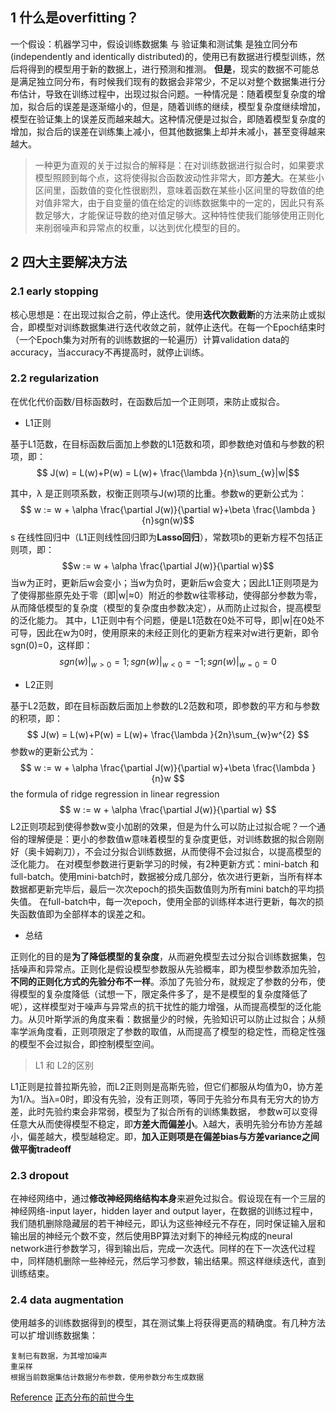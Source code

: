 ## 1 什么是overfitting？
一个假设：机器学习中，假设训练数据集 与 验证集和测试集 是独立同分布(independently and identically distributed)的，使用已有数据进行模型训练，然后将得到的模型用于新的数据上，进行预测和推测。
**但是**，现实的数据不可能总是满足独立同分布，有时候我们现有的数据会非常少，不足以对整个数据集进行分布估计，导致在训练过程中，出现过拟合问题。一种情况是：随着模型复杂度的增加，拟合后的误差是逐渐缩小的，但是，随着训练的继续，模型复杂度继续增加，模型在验证集上的误差反而越来越大。这种情况便是过拟合，即随着模型复杂度的增加，拟合后的误差在训练集上减小，但其他数据集上却并未减小，甚至变得越来越大。
>一种更为直观的关于过拟合的解释是：在对训练数据进行拟合时，如果要求模型照顾到每个点，这将使得拟合函数波动性非常大，即**方差大**。在某些小区间里，函数值的变化性很剧烈，意味着函数在某些小区间里的导数值的绝对值非常大，由于自变量的值在给定的训练数据集中的一定的，因此只有系数足够大，才能保证导数的绝对值足够大。这种特性使我们能够使用正则化来削弱噪声和异常点的权重，以达到优化模型的目的。
## 2 四大主要解决方法
### 2.1 early stopping
核心思想是：在出现过拟合之前，停止迭代。使用**迭代次数截断**的方法来防止或拟合，即模型对训练数据集进行迭代收敛之前，就停止迭代。在每一个Epoch结束时（一个Epoch集为对所有的训练数据的一轮遍历）计算validation data的accuracy，当accuracy不再提高时，就停止训练。
### 2.2 regularization
在优化代价函数/目标函数时，在函数后加一个正则项，来防止或拟合。
+ L1正则

基于L1范数，在目标函数后面加上参数的L1范数和项，即参数绝对值和与参数的积项，即：
$$ J(w) = L(w)+P(w) = L(w)+ \frac{\lambda }{n}\sum_{w}|w|$$

其中，λ 是正则项系数，权衡正则项与J(w)项的比重。参数w的更新公式为：
$$ w := w + \alpha \frac{\partial J(w)}{\partial w}+\beta \frac{\lambda }{n}sgn(w)$$s
在线性回归中（L1正则线性回归即为**Lasso回归**），常数项b的更新方程不包括正则项，即：
$$w := w + \alpha \frac{\partial J(w)}{\partial w}$$
当w为正时，更新后w会变小；当w为负时，更新后w会变大；因此L1正则项是为了使得那些原先处于零（即|w|≈0）附近的参数w往零移动，使得部分参数为零，从而降低模型的复杂度（模型的复杂度由参数决定），从而防止过拟合，提高模型的泛化能力。 其中，L1正则中有个问题，便是L1范数在0处不可导，即|w|在0处不可导，因此在w为0时，使用原来的未经正则化的更新方程来对w进行更新，即令sgn(0)=0，这样即： 
$$ sgn(w)|_{w>0}=1;sgn(w)|_{w<0}=-1;sgn(w)|_{w=0}=0 $$

+ L2正则

基于L2范数，即在目标函数后面加上参数的L2范数和项，即参数的平方和与参数的积项，即：
$$ J(w) = L(w)+P(w) = L(w)+ \frac{\lambda }{2n}\sum_{w}w^{2} $$
参数w的更新公式为：
$$  w := w + \alpha \frac{\partial J(w)}{\partial w}+\beta \frac{\lambda }{n}w $$
the formula of ridge regression in linear regression
$$  w := w + \alpha \frac{\partial J(w)}{\partial w} $$
L2正则项起到使得参数w变小加剧的效果，但是为什么可以防止过拟合呢？一个通俗的理解便是：更小的参数值w意味着模型的复杂度更低，对训练数据的拟合刚刚好（奥卡姆剃刀），不会过分拟合训练数据，从而使得不会过拟合，以提高模型的泛化能力。 在对模型参数进行更新学习的时候，有2种更新方式：mini-batch 和 full-batch。使用mini-batch时，数据被分成几部分，依次进行更新，当所有样本数据都更新完毕后，最后一次次epoch的损失函数值则为所有mini batch的平均损失值。
在full-batch中，每一次epoch，使用全部的训练样本进行更新，每次的损失函数值即为全部样本的误差之和。
+ 总结

正则化的目的是**为了降低模型的复杂度**，从而避免模型去过分拟合训练数据集，包括噪声和异常点。正则化是假设模型参数服从先验概率，即为模型参数添加先验，**不同的正则化方式的先验分布不一样**。添加了先验分布，就规定了参数的分布，使得模型的复杂度降低（试想一下，限定条件多了，是不是模型的复杂度降低了呢），这样模型对于噪声与异常点的抗干扰性的能力增强，从而提高模型的泛化能力。从贝叶斯学派的角度来看：数据量少的时候，先验知识可以防止过拟合；从频率学派角度看，正则项限定了参数的取值，从而提高了模型的稳定性，而稳定性强的模型不会过拟合，即控制模型空间。
> L1 和 L2的区别

L1正则是拉普拉斯先验，而L2正则则是高斯先验，但它们都服从均值为0，协方差为1/λ。当λ=0时，即没有先验，没有正则项，等同于先验分布具有无穷大的协方差，此时先验约束会非常弱，模型为了拟合所有的训练集数据， 参数w可以变得任意大从而使得模型不稳定，即**方差大而偏差小**。λ越大，表明先验分布协方差越小，偏差越大，模型越稳定。即，**加入正则项是在偏差bias与方差variance之间做平衡tradeoff**

### 2.3 dropout
在神经网络中，通过**修改神经网络结构本身**来避免过拟合。假设现在有一个三层的神经网络-input layer，hidden layer and output layer，在数据的训练过程中，我们随机删除隐藏层的若干神经元，即认为这些神经元不存在，同时保证输入层和输出层的神经元个数不变，然后使用BP算法对剩下的神经元构成的neural network进行参数学习，得到输出后，完成一次迭代。同样的在下一次迭代过程中，同样随机删除一些神经元，然后学习参数，输出结果。照这样继续迭代，直到训练结束。
### 2.4 data augmentation
使用越多的训练数据得到的模型，其在测试集上将获得更高的精确度。有几种方法可以扩增训练数据集：
```
复制已有数据，为其增加噪声
重采样
根据当前数据集估计数据分布参数，使用参数分布生成数据
```


[Reference](https://blog.csdn.net/heyongluoyao8/article/details/49429629)
[正态分布的前世今生](http://emma.memect.com/t/05400bfdb821bac2abba403afc4ad2e9d2e7d8ea845aa7227f2433ffbe7a9684/intro-normal-distribution.pdf)
